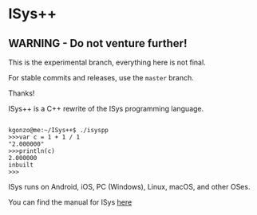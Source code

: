 # ISys++

## WARNING - Do not venture further!

This is the experimental branch, everything here is not final.

For stable commits and releases, use the `master` branch. 

Thanks!

ISys++ is a C++ rewrite of the ISys programming language.

```

kgonzo@me:~/ISys++$ ./isyspp
>>>var c = 1 + 1 / 1
"2.000000"
>>>println(c)
2.000000
inbuilt
>>>

```

ISys runs on Android, iOS, PC (Windows), Linux, macOS, and other OSes.

You can find the manual for ISys [here](thekaigonzalez.github.io/ISysPP)